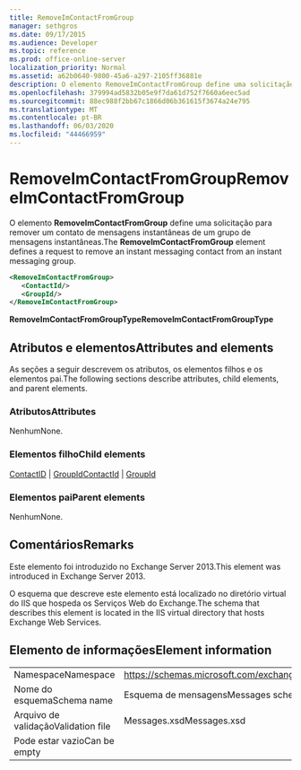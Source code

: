 ```yaml
---
title: RemoveImContactFromGroup
manager: sethgros
ms.date: 09/17/2015
ms.audience: Developer
ms.topic: reference
ms.prod: office-online-server
localization_priority: Normal
ms.assetid: a62b0640-9800-45a6-a297-2105ff36881e
description: O elemento RemoveImContactFromGroup define uma solicitação para remover um contato de mensagens instantâneas de um grupo de mensagens instantâneas.
ms.openlocfilehash: 379994ad5832b05e9f7da61d752f7660a6eec5ad
ms.sourcegitcommit: 88ec988f2bb67c1866d06b361615f3674a24e795
ms.translationtype: MT
ms.contentlocale: pt-BR
ms.lasthandoff: 06/03/2020
ms.locfileid: "44466959"
---
```

# <a name="removeimcontactfromgroup"></a><span data-ttu-id="afc44-103">RemoveImContactFromGroup</span><span class="sxs-lookup"><span data-stu-id="afc44-103">RemoveImContactFromGroup</span></span>

<span data-ttu-id="afc44-104">O elemento **RemoveImContactFromGroup** define uma solicitação para remover um contato de mensagens instantâneas de um grupo de mensagens instantâneas.</span><span class="sxs-lookup"><span data-stu-id="afc44-104">The **RemoveImContactFromGroup** element defines a request to remove an instant messaging contact from an instant messaging group.</span></span> 
  
```XML
<RemoveImContactFromGroup>
   <ContactId/>
   <GroupId/>
</RemoveImContactFromGroup>
```

 <span data-ttu-id="afc44-105">**RemoveImContactFromGroupType**</span><span class="sxs-lookup"><span data-stu-id="afc44-105">**RemoveImContactFromGroupType**</span></span>
## <a name="attributes-and-elements"></a><span data-ttu-id="afc44-106">Atributos e elementos</span><span class="sxs-lookup"><span data-stu-id="afc44-106">Attributes and elements</span></span>

<span data-ttu-id="afc44-107">As seções a seguir descrevem os atributos, os elementos filhos e os elementos pai.</span><span class="sxs-lookup"><span data-stu-id="afc44-107">The following sections describe attributes, child elements, and parent elements.</span></span>
  
### <a name="attributes"></a><span data-ttu-id="afc44-108">Atributos</span><span class="sxs-lookup"><span data-stu-id="afc44-108">Attributes</span></span>

<span data-ttu-id="afc44-109">Nenhum</span><span class="sxs-lookup"><span data-stu-id="afc44-109">None.</span></span>
  
### <a name="child-elements"></a><span data-ttu-id="afc44-110">Elementos filho</span><span class="sxs-lookup"><span data-stu-id="afc44-110">Child elements</span></span>

<span data-ttu-id="afc44-111">[ContactID](contactid.md)  |  [GroupId](groupid.md)</span><span class="sxs-lookup"><span data-stu-id="afc44-111">[ContactId](contactid.md) | [GroupId](groupid.md)</span></span>
  
### <a name="parent-elements"></a><span data-ttu-id="afc44-112">Elementos pai</span><span class="sxs-lookup"><span data-stu-id="afc44-112">Parent elements</span></span>

<span data-ttu-id="afc44-113">Nenhum</span><span class="sxs-lookup"><span data-stu-id="afc44-113">None.</span></span>
  
## <a name="remarks"></a><span data-ttu-id="afc44-114">Comentários</span><span class="sxs-lookup"><span data-stu-id="afc44-114">Remarks</span></span>

<span data-ttu-id="afc44-115">Este elemento foi introduzido no Exchange Server 2013.</span><span class="sxs-lookup"><span data-stu-id="afc44-115">This element was introduced in Exchange Server 2013.</span></span>
  
<span data-ttu-id="afc44-116">O esquema que descreve este elemento está localizado no diretório virtual do IIS que hospeda os Serviços Web do Exchange.</span><span class="sxs-lookup"><span data-stu-id="afc44-116">The schema that describes this element is located in the IIS virtual directory that hosts Exchange Web Services.</span></span>
  
## <a name="element-information"></a><span data-ttu-id="afc44-117">Elemento de informações</span><span class="sxs-lookup"><span data-stu-id="afc44-117">Element information</span></span>

|||
|:-----|:-----|
|<span data-ttu-id="afc44-118">Namespace</span><span class="sxs-lookup"><span data-stu-id="afc44-118">Namespace</span></span>  <br/> |https://schemas.microsoft.com/exchange/services/2006/messages  <br/> |
|<span data-ttu-id="afc44-119">Nome do esquema</span><span class="sxs-lookup"><span data-stu-id="afc44-119">Schema name</span></span>  <br/> |<span data-ttu-id="afc44-120">Esquema de mensagens</span><span class="sxs-lookup"><span data-stu-id="afc44-120">Messages schema</span></span>  <br/> |
|<span data-ttu-id="afc44-121">Arquivo de validação</span><span class="sxs-lookup"><span data-stu-id="afc44-121">Validation file</span></span>  <br/> |<span data-ttu-id="afc44-122">Messages.xsd</span><span class="sxs-lookup"><span data-stu-id="afc44-122">Messages.xsd</span></span>  <br/> |
|<span data-ttu-id="afc44-123">Pode estar vazio</span><span class="sxs-lookup"><span data-stu-id="afc44-123">Can be empty</span></span>  <br/> ||
   

